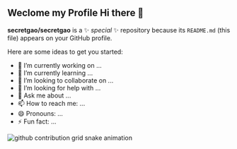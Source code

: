 ## Weclome my Profile Hi there 👋


**secretgao/secretgao** is a ✨ _special_ ✨ repository because its `README.md` (this file) appears on your GitHub profile.

Here are some ideas to get you started:

- 🔭 I’m currently working on ...
- 🌱 I’m currently learning ...
- 👯 I’m looking to collaborate on ...
- 🤔 I’m looking for help with ...
- 💬 Ask me about ...
- 📫 How to reach me: ...
- 😄 Pronouns: ...
- ⚡ Fun fact: ...


<picture>
  <source media="(prefers-color-scheme: dark)" srcset="https://raw.githubusercontent.com/secregao/secregao/output/github-contribution-grid-snake-dark.svg">
  <source media="(prefers-color-scheme: light)" srcset="https://raw.githubusercontent.com/secregao/secregao/output/github-contribution-grid-snake.svg">
  <img alt="github contribution grid snake animation" src="https://raw.githubusercontent.com/secregao/secregao/output/github-contribution-grid-snake.svg">
</picture>